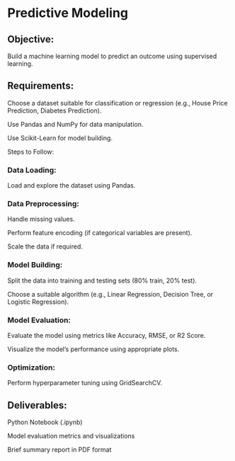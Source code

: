 # Predictive Modeling
## Objective:
Build a machine learning model to predict an outcome using supervised learning.

## Requirements:
Choose a dataset suitable for classification or regression (e.g., House Price Prediction, Diabetes Prediction).

Use Pandas and NumPy for data manipulation.

Use Scikit-Learn for model building.

Steps to Follow:
### Data Loading:

Load and explore the dataset using Pandas.

### Data Preprocessing:

Handle missing values.

Perform feature encoding (if categorical variables are present).

Scale the data if required.

### Model Building:

Split the data into training and testing sets (80% train, 20% test).

Choose a suitable algorithm (e.g., Linear Regression, Decision Tree, or Logistic Regression).

### Model Evaluation:

Evaluate the model using metrics like Accuracy, RMSE, or R2 Score.

Visualize the model’s performance using appropriate plots.

### Optimization:

Perform hyperparameter tuning using GridSearchCV.

## Deliverables:
Python Notebook (.ipynb)

Model evaluation metrics and visualizations

Brief summary report in PDF format
